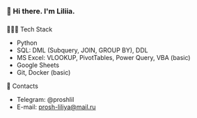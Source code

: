 ### 👋 Hi there. I'm Liliia.
###
 👩🏻‍💻 Tech Stack
- Python
- SQL: DML (Subquery, JOIN, GROUP BY), DDL
- MS Excel: VLOOKUP, PivotTables, Power Query, VBA (basic)
- Google Sheets
- Git, Docker (basic)

<!--🎓  My Certificates-->

💬 Contacts
- Telegram: @proshlil
- E-mail: prosh-liliya@mail.ru

